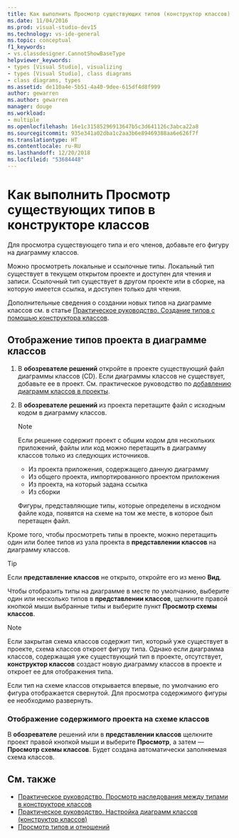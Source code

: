 ```yaml
---
title: Как выполнить Просмотр существующих типов (конструктор классов)
ms.date: 11/04/2016
ms.prod: visual-studio-dev15
ms.technology: vs-ide-general
ms.topic: conceptual
f1_keywords:
- vs.classdesigner.CannotShowBaseType
helpviewer_keywords:
- types [Visual Studio], visualizing
- types [Visual Studio], class diagrams
- class diagrams, types
ms.assetid: de110a4e-5b51-4a40-9dee-615df4d8f999
author: gewarren
ms.author: gewarren
manager: douge
ms.workload:
- multiple
ms.openlocfilehash: 16e1c31585296913647b5c3d641126c3abca22a8
ms.sourcegitcommit: 935e341a02dba1c2aa3b6e89469388aa6e626f7f
ms.translationtype: HT
ms.contentlocale: ru-RU
ms.lasthandoff: 12/20/2018
ms.locfileid: "53684448"
---
```

# <a name="how-to-view-existing-types-in-class-designer"></a>Как выполнить Просмотр существующих типов в конструкторе классов

Для просмотра существующего типа и его членов, добавьте его фигуру на диаграмму классов.

Можно просмотреть локальные и ссылочные типы. Локальный тип существует в текущем открытом проекте и доступен для чтения и записи. Ссылочный тип существует в другом проекте или в сборке, на которую имеется ссылка, и доступен только для чтения.

Дополнительные сведения о создании новых типов на диаграмме классов см. в статье [ Практическое руководство. Создание типов с помощью конструктора классов](how-to-create-types.md).

## <a name="to-see-types-in-a-project-on-a-class-diagram"></a>Отображение типов проекта в диаграмме классов

1.  В **обозревателе решений** откройте в проекте существующий файл диаграммы классов (CD). Если диаграммы классов не существует, добавьте ее в проект. См. практическое руководство по [ добавлению диаграмм классов в проекты](how-to-add-class-diagrams-to-projects.md).

2.  В **обозревателе решений** из проекта перетащите файл с исходным кодом в диаграмму классов.

    > [!NOTE]
    > Если решение содержит проект с общим кодом для нескольких приложений, файлы или код можно перетащить в диаграмму классов только из следующих источников.
    >
    > - Из проекта приложения, содержащего данную диаграмму
    > - Из общего проекта, импортированного проектом приложения
    > - Из проекта, на который задана ссылка
    > - Из сборки

    Фигуры, представляющие типы, которые определены в исходном файле кода, появятся на схеме на том же месте, в которое был перетащен файл.

Кроме того, чтобы просмотреть типы в проекте, можно перетащить один или более типов из узла проекта в **представлении классов** на диаграмму классов.

> [!TIP]
> Если **представление классов** не открыто, откройте его из меню **Вид**.

Чтобы отобразить типы на диаграмме в месте по умолчанию, выберите один или несколько типов в **представлении классов**, щелкните правой кнопкой мыши выбранные типы и выберите пункт **Просмотр схемы классов**.

> [!NOTE]
> Если закрытая схема классов содержит тип, который уже существует в проекте, схема классов откроет фигуру типа. Однако если диаграмма классов, содержащая уже существующий тип в проекте, отсутствует, **конструктор классов** создаст новую диаграмму классов в проекте и откроет ее для отображения типа.

Если тип на схеме классов открывается впервые, по умолчанию его фигура отображается свернутой. Для просмотра содержимого фигуры ее необходимо развернуть.

### <a name="to-display-the-contents-of-a-project-in-a-class-diagram"></a>Отображение содержимого проекта на схеме классов

В **обозревателе** решений или в **представлении классов** щелкните проект правой кнопкой мыши и выберите **Просмотр**, а затем — **Просмотр схемы классов**. Будет создана автоматически заполняемая схема классов.

## <a name="see-also"></a>См. также

- [Практическое руководство. Просмотр наследования между типами в конструкторе классов](how-to-view-inheritance-between-types.md)
- [Практическое руководство. Настройка диаграмм классов (конструктор классов)](how-to-customize-class-diagrams.md)
- [Просмотр типов и отношений](designing-and-viewing-classes-and-types.md)